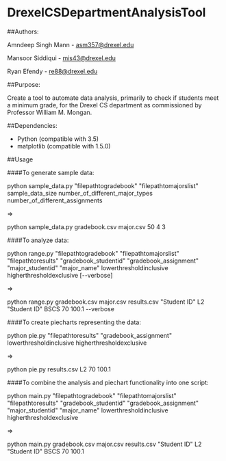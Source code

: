 # DrexelCSDepartmentAnalysisTool

##Authors:

Amndeep Singh Mann - asm357@drexel.edu
	
Mansoor Siddiqui - mis43@drexel.edu
	
Ryan Efendy - re88@drexel.edu

##Purpose:

Create a tool to automate data analysis, primarily to check if students meet a minimum grade, for the Drexel CS department as commissioned by Professor William M. Mongan.

##Dependencies:

- Python (compatible with 3.5)
- matplotlib (compatible with 1.5.0)

##Usage

####To generate sample data:

python sample_data.py "filepathtogradebook" "filepathtomajorslist" sample_data_size number_of_different_major_types number_of_different_assignments

=>

python sample_data.py gradebook.csv major.csv 50 4 3

####To analyze data:

python range.py "filepathtogradebook" "filepathtomajorslist" "filepathtoresults" "gradebook_studentid" "gradebook_assignment" "major_studentid" "major_name" lowerthresholdinclusive higherthresholdexclusive [--verbose]

=>

python range.py gradebook.csv major.csv results.csv "Student ID" L2 "Student ID" BSCS 70 100.1  --verbose

####To create piecharts representing the data:

python pie.py "filepathtoresults" "gradebook_assignment" lowerthresholdinclusive higherthresholdexclusive

=>

python pie.py results.csv L2 70 100.1

####To combine the analysis and piechart functionality into one script:

python main.py "filepathtogradebook" "filepathtomajorslist" "filepathtoresults" "gradebook_studentid" "gradebook_assignment" "major_studentid" "major_name" lowerthresholdinclusive higherthresholdexclusive

=>

python main.py gradebook.csv major.csv results.csv "Student ID" L2 "Student ID" BSCS 70 100.1